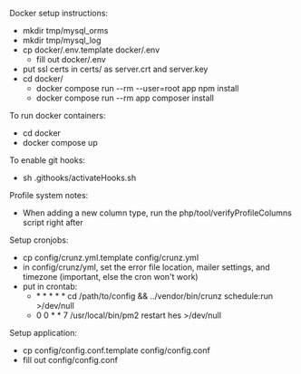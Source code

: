 
Docker setup instructions:

* mkdir tmp/mysql_orms
* mkdir tmp/mysql_log
* cp docker/.env.template docker/.env
    * fill out docker/.env
* put ssl certs in certs/ as server.crt and server.key
* cd docker/
    * docker compose run --rm --user=root app npm install
    * docker compose run --rm app composer install

To run docker containers:
* cd docker
* docker compose up

To enable git hooks:
* sh .githooks/activateHooks.sh

Profile system notes:
* When adding a new column type, run the php/tool/verifyProfileColumns script right after

Setup cronjobs:
* cp config/crunz.yml.template config/crunz.yml
* in config/crunz/yml, set the error file location, mailer settings, and timezone (important, else the cron won't work)
* put in crontab:
    * \* * * * * cd /path/to/config && ../vendor/bin/crunz schedule:run >/dev/null
    * 0 0 * * 7 /usr/local/bin/pm2 restart hes >/dev/null

Setup application:
* cp config/config.conf.template config/config.conf
* fill out config/config.conf
